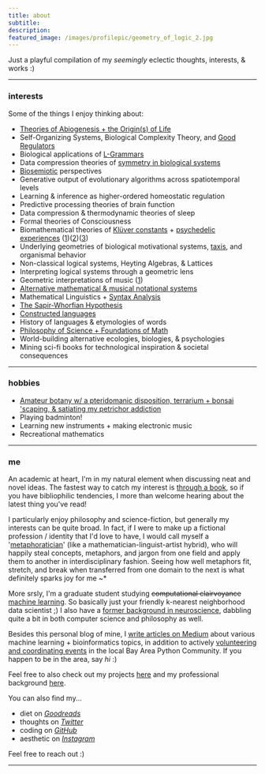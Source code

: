 ```yaml
---
title: about
subtitle: 
description: 
featured_image: /images/profilepic/geometry_of_logic_2.jpg
---
```


Just a playful compilation of my *seemingly* eclectic thoughts, interests, & works :)  

---

### interests

Some of the things I enjoy thinking about:

* [Theories of Abiogenesis + the Origin(s) of Life](https://mundyreimer.github.io/blog/thermodynamics-agency-livingsystems)
* Self-Organizing Systems, Biological Complexity Theory, and [Good Regulators](http://pespmc1.vub.ac.be/books/Conant_Ashby.pdf)
* Biological applications of [L-Grammars](https://en.wikipedia.org/wiki/L-system)
* Data compression theories of [symmetry in biological systems](https://mundyreimer.github.io/blog/hyperbolic-geometry-mental-space)
* [Biosemiotic](https://en.wikipedia.org/wiki/Biosemiotics) perspectives
* Generative output of evolutionary algorithms across spatiotemporal levels
* Learning & inference as higher-ordered homeostatic regulation
* Predictive processing theories of brain function
* Data compression & thermodynamic theories of sleep 
* Formal theories of Consciousness
* Biomathematical theories of [Klüver constants](https://en.wikipedia.org/wiki/Form_constant) + [psychedelic experiences](https://qualiacomputing.com/2020/07/23/self-locatingly-uncertain-psilocybin-trip-report-by-an-anonymous-reader/) ([1](https://www.math.uh.edu/~dynamics/reprints/papers/nc.pdf))([2](https://www.quantamagazine.org/a-math-theory-for-why-people-hallucinate-20180730/))([3](https://qualiacomputing.com/2016/12/12/the-hyperbolic-geometry-of-dmt-experiences/))
* Underlying geometries of biological motivational systems, [taxis](https://en.wikipedia.org/wiki/Taxis), and organismal behavior
* Non-classical logical systems, Heyting Algebras, & Lattices
* Interpreting logical systems through a geometric lens
* Geometric interpretations of music ([1](https://mundyreimer.github.io/projects))
* [Alternative mathematical & musical notational systems](https://mundyreimer.github.io/blog/representation-notation-thought)
* Mathematical Linguistics + [Syntax Analysis](https://mundyreimer.github.io/projects)
* [The Sapir-Whorfian Hypothesis](https://mundyreimer.github.io/blog/representation-notation-thought)
* [Constructed languages](https://mundyreimer.github.io/blog/representation-notation-thought)
* History of languages & etymologies of words
* [Philosophy of Science + Foundations of Math](https://mundyreimer.github.io/blog/hyper-neat-argument)
* World-building alternative ecologies, biologies, & psychologies
* Mining sci-fi books for technological inspiration & societal consequences

---

### hobbies

* [Amateur botany w/ a pteridomanic disposition, terrarium + bonsai 'scaping, & satiating my petrichor addiction](https://www.instagram.com/l.grammars/)
* Playing badminton!
* Learning new instruments + making electronic music
* Recreational mathematics

---

### me

An academic at heart, I'm in my natural element when discussing neat and novel ideas.  The fastest way to catch my interest is [through a book](https://www.goodreads.com/user/show/82897656-mundy-reimer), so if you have bibliophilic tendencies, I more than welcome hearing about the latest thing you've read!

I particularly enjoy philosophy and science-fiction, but generally my interests can be quite broad.  In fact, if I were to make up a fictional profession / identity that I'd love to have, I would call myself a '[metaphoratician](https://twitter.com/MondayRhymer)' (like a mathematician-linguist-artist hybrid), who will happily steal concepts, metaphors, and jargon from one field and apply them to another in interdisciplinary fashion. Seeing how well metaphors fit, stretch, and break when transferred from one domain to the next is what definitely sparks joy for me ~*

More srsly, I'm a graduate student studying ~~computational clairvoyance~~ [machine learning](https://mundyreimer.github.io/projects).  So basically just your friendly k-nearest neighborhood data scientist ;)  I also have a [former background in neuroscience](https://www.researchgate.net/publication/325676679_Computational_Model_of_Induced_Alteration_of_Synaptic_Activity_in_Medial_Pre-Frontal_Cortex_Mechanistic_Implications_for_Schizophrenia_Psychosis), dabbling quite a bit in both computer science and philosophy as well.  

Besides this personal blog of mine, I [write articles on Medium](https://medium.com/@mundyreimer) about various machine learning + bioinformatics topics, in addition to actively [volunteering and coordinating events](https://pybay.com/team/) in the local Bay Area Python Community. If you happen to be in the area, say *hi* :)

Feel free to also check out my projects [here](https://mundyreimer.github.io/projects) and my professional background [here](https://www.linkedin.com/in/mundyreimer). 

You can also find my...
* diet on *[Goodreads](https://www.goodreads.com/user/show/82897656-mundy-reimer)*
* thoughts on *[Twitter](https://twitter.com/MondayRhymer)*
* coding on *[GitHub](https://github.com/mundyreimer)*
* aesthetic on *[Instagram](https://www.instagram.com/l.grammars)*

Feel free to reach out :)

---




